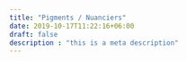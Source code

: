```yaml
---
title: "Pigments / Nuanciers"
date: 2019-10-17T11:22:16+06:00
draft: false
description : "this is a meta description"
---
```

